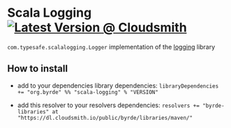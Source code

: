 # Scala Logging [![Latest Version @ Cloudsmith](https://api-prd.cloudsmith.io/badges/version/byrde/libraries/maven/play-logging_2.13/latest/xg=org.byrde/?render=true&badge_token=gAAAAABexUHfV46i2y2WW7oR0Lg-9bZblTx6IKlYmum1T0BHMyZeQ69LLTzaGWBOlJaFxOfQilXEppTN-eTL1lLKZc2DLTFRo63xL7kcehNQW28vtYrbOgM%3D)](https://cloudsmith.io/~byrde/repos/libraries/packages/detail/maven/play_2.13/latest/xg=org.byrde/)

`com.typesafe.scalalogging.Logger` implementation of the [logging](https://github.com/Byrde/commons/tree/master/logging) library

## How to install

* add to your dependencies library dependencies:
```libraryDependencies += "org.byrde" %% "scala-logging" % "VERSION"```

* add this resolver to your resolvers dependencies:
```resolvers += "byrde-libraries" at "https://dl.cloudsmith.io/public/byrde/libraries/maven/"```
